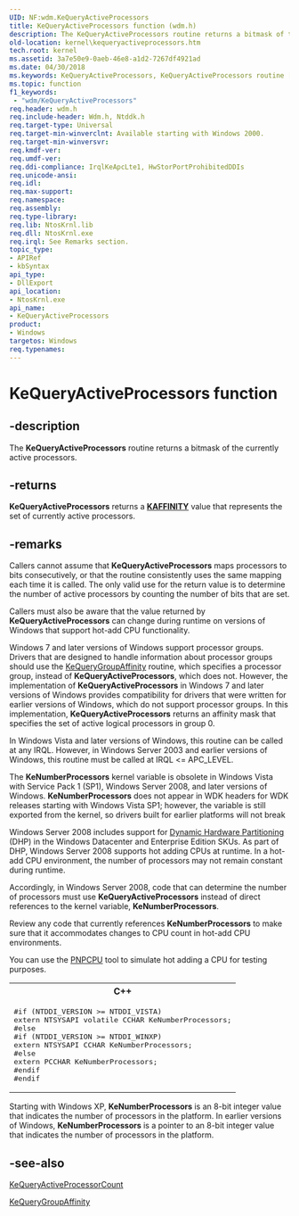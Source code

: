 ```yaml
---
UID: NF:wdm.KeQueryActiveProcessors
title: KeQueryActiveProcessors function (wdm.h)
description: The KeQueryActiveProcessors routine returns a bitmask of the currently active processors.
old-location: kernel\kequeryactiveprocessors.htm
tech.root: kernel
ms.assetid: 3a7e50e9-0aeb-46e8-a1d2-7267df4921ad
ms.date: 04/30/2018
ms.keywords: KeQueryActiveProcessors, KeQueryActiveProcessors routine [Kernel-Mode Driver Architecture], k105_963f6993-c875-4939-89ce-7abf2e7a9c22.xml, kernel.kequeryactiveprocessors, wdm/KeQueryActiveProcessors
ms.topic: function
f1_keywords:
 - "wdm/KeQueryActiveProcessors"
req.header: wdm.h
req.include-header: Wdm.h, Ntddk.h
req.target-type: Universal
req.target-min-winverclnt: Available starting with Windows 2000.
req.target-min-winversvr: 
req.kmdf-ver: 
req.umdf-ver: 
req.ddi-compliance: IrqlKeApcLte1, HwStorPortProhibitedDDIs
req.unicode-ansi: 
req.idl: 
req.max-support: 
req.namespace: 
req.assembly: 
req.type-library: 
req.lib: NtosKrnl.lib
req.dll: NtosKrnl.exe
req.irql: See Remarks section.
topic_type:
- APIRef
- kbSyntax
api_type:
- DllExport
api_location:
- NtosKrnl.exe
api_name:
- KeQueryActiveProcessors
product:
- Windows
targetos: Windows
req.typenames: 
---
```


# KeQueryActiveProcessors function


## -description


The <b>KeQueryActiveProcessors</b> routine returns a bitmask of the currently active processors.


## -returns



<b>KeQueryActiveProcessors</b> returns a [**KAFFINITY**](https://docs.microsoft.com/windows-hardware/drivers/kernel/interrupt-affinity-and-priority#about-kaffinity) value that represents the set of currently active processors.




## -remarks



Callers cannot assume that <b>KeQueryActiveProcessors</b> maps processors to bits consecutively, or that the routine consistently uses the same mapping each time it is called. The only valid use for the return value is to determine the number of active processors by counting the number of bits that are set.

Callers must also be aware that the value returned by <b>KeQueryActiveProcessors</b> can change during runtime on versions of Windows that support hot-add CPU functionality.

Windows 7 and later versions of Windows support processor groups. Drivers that are designed to handle information about processor groups should use the <a href="https://docs.microsoft.com/windows-hardware/drivers/ddi/ntddk/nf-ntddk-kequerygroupaffinity">KeQueryGroupAffinity</a> routine, which specifies a processor group, instead of <b>KeQueryActiveProcessors</b>, which does not. However, the implementation of <b>KeQueryActiveProcessors</b> in Windows 7 and later versions of Windows provides compatibility for drivers that were written for earlier versions of Windows, which do not support processor groups. In this implementation, <b>KeQueryActiveProcessors</b> returns an affinity mask that specifies the set of active logical processors in group 0.

In Windows Vista and later versions of Windows, this routine can be called at any IRQL. However, in Windows Server 2003 and earlier versions of Windows, this routine must be called at IRQL <= APC_LEVEL.

The <b>KeNumberProcessors</b> kernel variable is obsolete in Windows Vista with Service Pack 1 (SP1), Windows Server 2008, and later versions of Windows. <b>KeNumberProcessors</b> does not appear in WDK headers for WDK releases starting with Windows Vista SP1; however, the variable is still exported from the kernel, so drivers built for earlier platforms will not break

Windows Server 2008 includes support for <a href="https://docs.microsoft.com/windows-hardware/drivers/kernel/dynamic-hardware-partitioning-architecture">Dynamic Hardware Partitioning</a> (DHP) in the Windows Datacenter and Enterprise Edition SKUs. As part of DHP, Windows Server 2008 supports hot adding CPUs at runtime. In a hot-add CPU environment, the number of processors may not remain constant during runtime.

Accordingly, in Windows Server 2008, code that can determine the number of processors must use <b>KeQueryActiveProcessors</b> instead of direct references to the kernel variable, <b>KeNumberProcessors</b>.

Review any code that currently references <b>KeNumberProcessors</b> to make sure that it accommodates changes to CPU count in hot-add CPU environments.

You can use the <a href="https://docs.microsoft.com/windows-hardware/drivers/devtest/pnpcpu">PNPCPU</a> tool to simulate hot adding a CPU for testing purposes.

<div class="code"><span codelanguage="ManagedCPlusPlus"><table>
<tr>
<th>C++</th>
</tr>
<tr>
<td>
<pre>#if (NTDDI_VERSION >= NTDDI_VISTA)
extern NTSYSAPI volatile CCHAR KeNumberProcessors;
#else
#if (NTDDI_VERSION >= NTDDI_WINXP)
extern NTSYSAPI CCHAR KeNumberProcessors;
#else
extern PCCHAR KeNumberProcessors;
#endif
#endif</pre>
</td>
</tr>
</table></span></div>
Starting with Windows XP, <b>KeNumberProcessors</b> is an 8-bit integer value that indicates the number of processors in the platform. In earlier versions of Windows, <b>KeNumberProcessors</b> is a pointer to an 8-bit integer value that indicates the number of processors in the platform.




## -see-also




<a href="https://docs.microsoft.com/windows-hardware/drivers/ddi/wdm/nf-wdm-kequeryactiveprocessorcount">KeQueryActiveProcessorCount</a>



<a href="https://docs.microsoft.com/windows-hardware/drivers/ddi/ntddk/nf-ntddk-kequerygroupaffinity">KeQueryGroupAffinity</a>
 

 

